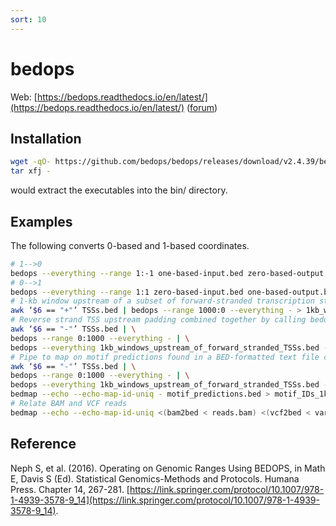 ```yaml
---
sort: 10
---
```


# bedops

Web: [https://bedops.readthedocs.io/en/latest/](https://bedops.readthedocs.io/en/latest/) ([forum](https://bedops.altius.org/forum/))

## Installation

```bash
wget -qO- https://github.com/bedops/bedops/releases/download/v2.4.39/bedops_linux_x86_64-v2.4.39.tar.bz2 | \
tar xfj -
```

would extract the executables into the bin/ directory.

## Examples

The following converts 0-based and 1-based coordinates.

```bash
# 1-->0
bedops --everything --range 1:-1 one-based-input.bed zero-based-output.bed
# 0-->1
bedops --everything --range 1:1 zero-based-input.bed one-based-output.bed
# 1-kb window upstream of a subset of forward-stranded transcription start sites (TSSs) in TSSs.bed piped 1kb_windows_upstream_of_forward_stranded_TSSs.bed
awk ‘$6 == "+"’ TSSs.bed | bedops --range 1000:0 --everything - > 1kb_windows_upstream_of_forward_stranded_TSSs.bed
# Reverse strand TSS upstream padding combined together by calling bedops once more
awk ‘$6 == "-"’ TSSs.bed | \
bedops --range 0:1000 --everything - | \
bedops --everything 1kb_windows_upstream_of_forward_stranded_TSSs.bed - >1kb_upstream_padding_TSSs.bed
# Pipe to map on motif predictions found in a BED-formatted text file called motif_predictions.bed
awk ‘$6 == "-"’ TSSs.bed | \
bedops --range 0:1000 --everything - | \
bedops --everything 1kb_windows_upstream_of_forward_stranded_TSSs.bed - | \
bedmap --echo --echo-map-id-uniq - motif_predictions.bed > motif_IDs_1kb_upstream_padding_TSSs.bed
# Relate BAM and VCF reads
bedmap --echo --echo-map-id-uniq <(bam2bed < reads.bam) <(vcf2bed < variants.vcf) > reads_with_unique_IDs_of_overlapping_SNPs.bed
```

## Reference

Neph S, et al. (2016). Operating on Genomic Ranges Using BEDOPS, in Math E, Davis S (Ed). Statistical Genomics-Methods and Protocols. Humana Press. Chapter 14, 267-281. [https://link.springer.com/protocol/10.1007/978-1-4939-3578-9_14](https://link.springer.com/protocol/10.1007/978-1-4939-3578-9_14).
